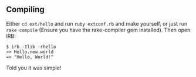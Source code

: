 Compiling
---------

Either `cd ext/hello` and run `ruby extconf.rb` and make yourself, or just run
`rake compile` (Ensure you have the rake-compiler gem installed). Then open IRB:

    $ irb -Ilib -rhello
    >> Hello.new.world
    => "Hello, World!"

Told you it was simple!
